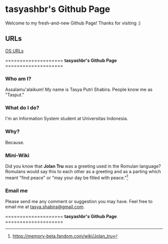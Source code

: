 # tasyashbr's Github Page
Welcome to my fresh-and-new Github Page!
Thanks for visiting :)

## URLs
[OS URLs](URLs/)

==================== **tasyashbr's Github Page** ====================

### Who am I?
Assalamu'alaikum!
My name is Tasya Putri Shabira. People know me as "Tasput."

### What do I do?
I'm an Information System student at Universitas Indonesia.

### Why?
Because.

### Mini-Wiki
Did you know that **Jolan Tru** was a greeting used in the Romulan language? Romulans would say this to each other as a greeting and as a parting which meant "find peace" or "may your day be filled with peace."[^1]

### Email me
Please send me any comment or suggestion you may have.
Feel free to email me at [tasya.shabira@gmail.com](<mailto:tasya.shabira@gmail.com?subject=Hello Tasya&body=Hi, I already visited your Github Page and I have some advice that might help you.>).

==================== **tasyashbr's Github Page** ====================

[^1]: https://memory-beta.fandom.com/wiki/Jolan_tru
